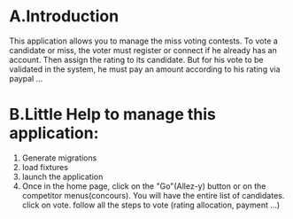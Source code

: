 # A.Introduction
This application allows you to manage the miss voting contests. To vote a candidate or miss, the voter must register or connect if he already has an account. Then assign the rating to its candidate. But for his vote to be validated in the system, he must pay an amount according to his rating via paypal ...

# B.Little  Help to manage this application:
1) Generate migrations
2) load fixtures
3) launch the application
4) Once in the home page, click on the "Go"(Allez-y) button or on the competitor menus(concours). You will have the entire list of candidates. click on vote. follow all the steps to vote (rating allocation, payment ...)
